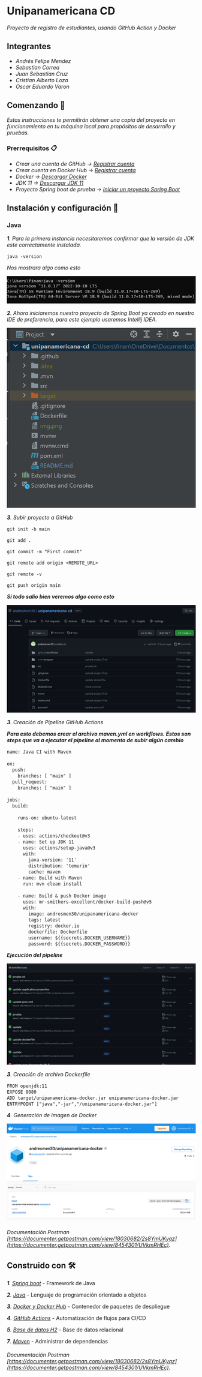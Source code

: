 # Unipanamericana CD

_Proyecto de registro de estudiantes, usando GitHub Action y Docker_

## Integrantes

* _Andrés Felipe Mendez_
* _Sebastian Correa_
* _Juan Sebastian Cruz_
* _Cristian Alberto Loza_
* _Oscar Eduardo Varon_

## Comenzando  🚀

_Estas instrucciones te permitirán obtener una copia del proyecto en funcionamiento en tu máquina local para propósitos de desarrollo y pruebas._

### Prerrequisitos 📋

* _Crear una cuenta de GitHub -> [Registrar cuenta](https://github.com/join)_
* _Crear cuenta en Docker Hub -> [Registrar cuenta](https://www.docker.com/products/docker-hub/)_
* _Docker -> [Descargar Docker](https://www.docker.com/products/docker-desktop/)_
* _JDK 11 -> [Descargar JDK 11](https://www.oracle.com/java/technologies/javase/jdk11-archive-downloads.html)_
* _Proyecto Spring boot de prueba -> [Iniciar un proyecto Spring Boot](https://start.spring.io/)_


## Instalación y configuración 🔧

### Java

_**1**. Para la primera instancia necesitaremos confirmar que la versión de JDK este correctamente instalada._

```
java -version
```

_Nos mostrara algo como esto_

![img.png](img.png)


_**2**. Ahora iniciaremos nuestro proyecto de Spring Boot ya creado en nuestro IDE de preferencia, para este ejemplo usaremos Intellij IDEA._

![img_1.png](img_1.png)

_**3**. Subir proyecto a GitHub_

```
git init -b main
```
```
git add .
```
```
git commit -m "First commit"
```
```
git remote add origin <REMOTE_URL>
```
```
git remote -v
```
```
git push origin main
```


**_Si todo salio bien veremos algo como esto_**

![img_2.png](img_2.png)

_**3**. Creación de Pipeline GitHub Actions_

**_Para esto debemos crear el archivo maven.yml en workflows. Estos son steps que va a ejecutar el pipeline al momento de subir algún cambio_**

```
name: Java CI with Maven

on:
  push:
    branches: [ "main" ]
  pull_request:
    branches: [ "main" ]

jobs:
  build:

    runs-on: ubuntu-latest

    steps:
    - uses: actions/checkout@v3
    - name: Set up JDK 11
      uses: actions/setup-java@v3
      with:
        java-version: '11'
        distribution: 'temurin'
        cache: maven
    - name: Build with Maven
      run: mvn clean install

    - name: Build & push Docker image
      uses: mr-smithers-excellent/docker-build-push@v5
      with:
        image: andresmen30/unipanamericana-docker
        tags: latest
        registry: docker.io
        dockerfile: Dockerfile
        username: ${{secrets.DOCKER_USERNAME}}
        password: ${{secrets.DOCKER_PASSWORD}}

```
**_Ejecución del pipeline_**

![img_3.png](img_3.png)

_**3**. Creación de archivo Dockerfile_
```
FROM openjdk:11
EXPOSE 8080
ADD target/unipanamericana-docker.jar unipanamericana-docker.jar
ENTRYPOINT ["java","-jar","/unipanamericana-docker.jar"]
```

_**4**. Generación de imagen de Docker_

![img_4.png](img_4.png)



###### Documentación Postman [https://documenter.getpostman.com/view/18030682/2s8YmUKyqz](https://documenter.getpostman.com/view/8454301/UVkmRHEc).




## Construido con 🛠️

_**1**. [Spring boot](https://spring.io/projects/spring-boot)_ - Framework de Java

_**2**. [Java](https://www.java.com/es/)_ - Lenguaje de programación orientado a objetos

_**3**. [Docker y Docker Hub](https://www.docker.com/)_ - Contenedor de paquetes de despliegue

_**4**. [GitHub Actions](https://github.com/features/actions)_ - Automatización de flujos para CI/CD

_**5**. [Base de datos H2](https://www.mysql.com/)_ - Base de datos relacional

_**7**. [Maven](https://maven.apache.org/)_ - Administrar de dependencias


###### Documentación Postman [https://documenter.getpostman.com/view/18030682/2s8YmUKyqz](https://documenter.getpostman.com/view/8454301/UVkmRHEc).
